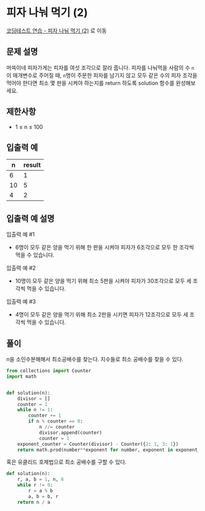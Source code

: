 # 피자 나눠 먹기 (2)

[코딩테스트 연습 - 피자 나눠 먹기 (2)][1] 로 이동

## 문제 설명

머쓱이네 피자가게는 피자를 여섯 조각으로 잘라 줍니다. 피자를 나눠먹을 사람의 수 `n`이 매개변수로 주어질 때, `n`명이 주문한 피자를 남기지 않고 모두 같은 수의 피자 조각을 먹어야 한다면 최소 몇 판을 시켜야 하는지를 return 하도록 solution 함수를 완성해보세요.

## 제한사항

- 1 ≤ n ≤ 100

## 입출력 예

| n   | result |
| --- | ------ |
| 6   | 1      |
| 10  | 5      |
| 4   | 2      |

## 입출력 예 설명

입출력 예 #1

- 6명이 모두 같은 양을 먹기 위해 한 판을 시켜야 피자가 6조각으로 모두 한 조각씩 먹을 수 있습니다.

입출력 예 #2

- 10명이 모두 같은 양을 먹기 위해 최소 5판을 시켜야 피자가 30조각으로 모두 세 조각씩 먹을 수 있습니다.

입출력 예 #3

- 4명이 모두 같은 양을 먹기 위해 최소 2판을 시키면 피자가 12조각으로 모두 세 조각씩 먹을 수 있습니다.

## 풀이

n을 소인수분해해서 최소공배수를 찾는다.
지수들로 최소 공배수를 찾을 수 있다.

```python
from collections import Counter
import math


def solution(n):
    divisor = []
    counter = 1
    while n != 1:
        counter += 1
        if n % counter == 0:
            n //= counter
            divisor.append(counter)
            counter = 1
    exponent_counter = Counter(divisor) - Counter({2: 1, 3: 1})
    return math.prod(number**exponent for number, exponent in exponent_counter.items())
```

혹은 유클리드 호제법으로 최소 공배수를 구할 수 있다.

```python
def solution(n):
    r, a, b = 1, n, 6
    while r != 0:
        r = a % b
        a, b = b, r
    return n / a
```

[1]: https://school.programmers.co.kr/learn/courses/30/lessons/120815
